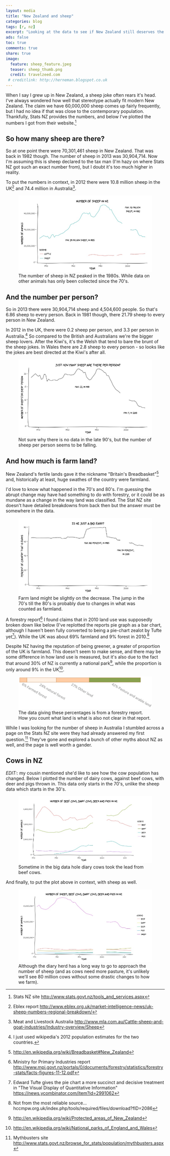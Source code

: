 ```yaml
---
layout: media
title: "New Zealand and sheep"
categories: blog
tags: [r, nz]
excerpt: "Looking at the data to see if New Zealand still deserves the sheep jokes."
ads: false
toc: true
comments: true
share: true
image:
  feature: sheep_feature.jpeg
  teaser: sheep_thumb.png
  credit: travelzeed.com
 # creditlink: http://herneman.blogspot.co.uk
---
```


When I say I grew up in New Zealand, a sheep joke often rears it's head. I've always wondered
 how well that stereotype actually fit modern New Zealand. The claim we have 60,000,000 sheep 
 comes up fairly frequently, but I had no idea if that was close to the 
 contemporary population. Thankfully, Stats NZ provides the numbers, and below I've 
 plotted the numbers I got from their website.[^1]
 
## So how many sheep are there?

So at one point there were 70,301,461 sheep in New Zealand. That was back in 1982 though.
 The number of sheep in 2013 was 30,904,714. Now I'm assuming this is sheep declared to the 
 tax man (I'm hazy on where Stats NZ got such an exact number from), but I doubt it's too much higher 
 in reality.
 
To put the numbers in context, in 2012 there were 10.8 million sheep in the UK[^2] and 74.4 million
 in Australia[^3]. 
 
 
<figure>
	<a href="/images/sheep_1_sheep.jpeg"><img src="/images/sheep_1_sheep.jpeg"></a>
	<figcaption>The number of sheep in NZ peaked in the 1980s. While data on other animals has only been collected since the 70's.</figcaption>
</figure>

## And the number per person?

So in 2013 there were 30,904,714 sheep and 4,504,600 people. So that's 6.86 sheep to every
 person. Back in 1981 though, there 21.79 sheep to every person in New Zealand. 
 
In 2012 in the UK, there were 0.2 sheep per person, and 3.3 per person in Australia.[^4] So
 compared to the British and Australians we're the bigger sheep lovers. After the Kiwi's, it's 
 the Welsh that tend to bare the brunt of the sheep jokes. In Wales there are 2.8 sheep to 
 every person - so looks like the jokes are best directed at the Kiwi's after all.

<figure>
	<a href="/images/sheep_2_sheep.jpeg"><img src="/images/sheep_2_sheep.jpeg"></a>
	<figcaption>Not sure why there is no data in the late 90's, but the number of sheep per person seems to be falling.</figcaption>
</figure>

## And how much is farm land?

New Zealand's fertile lands gave it the nickname "Britain's Breadbasket"[^5] and, historically at least,
 huge swathes of the country were farmland. 
 
I'd love to know what happened in the 70's and 80's. 
 I'm guessing the abrupt change may have had something to do with forestry, or it could be as 
 mundane as a change in the way land was classified. The Stat NZ site doesn't have detailed 
 breakdowns from back then but the answer must be somewhere in the data.

<figure>
	<a href="/images/sheep_3_sheep.jpeg"><img src="/images/sheep_3_sheep.jpeg"></a>
	<figcaption>Farm land might be slightly on the decrease. The jump in the 70's till the 80's is probably due to changes in what was counted as farmland.</figcaption>
</figure>
 
A forestry report[^6] I found claims that in 2010 land use was supposedly broken down like below 
 (I've replotted the reports pie graph as a bar chart, although I haven't been fully converted 
 to being a pie-chart zealot by Tufte yet[^7]). While the UK was about 69% farmland and 9% forest in 2010.[^8] 
 
Despite NZ having the reputation of being greener, a greater of proportion of the UK is farmland. This doesn't seem to make sense, and there may
 be some difference in how land use is measured, but it's also due to the fact that around 
 30% of NZ is currently a national park[^9], while the proportion is only around 9% in the UK[^10].
 
<figure>
	<a href="/images/sheep_4_sheep.png"><img src="/images/sheep_4_sheep.png"></a>
	<figcaption>The data giving these percentages is from a forestry report. How you count what land is what is also not clear in that report.</figcaption>
</figure>

While I was looking for the number of sheep in Australia I stumbled across
 a page on the Stats NZ site were they had already answered my first question.[^11] They've gone 
 and explored a bunch of other myths about NZ as well, and the page is well worth a gander.
 
## Cows in NZ
 
*EDIT:*: my cousin mentioned she'd like to see how the cow population has changed. Below
 I plotted the number of dairy cows, against beef cows, with deer and pigs thrown in. This data only 
 starts in the 70's, unlike the sheep data which starts in the 30's.

<figure>
	<a href="/images/sheep_5_cows.jpeg"><img src="/images/sheep_5_cows.jpeg"></a>
	<figcaption>Sometime in the big data hole diary cows took the lead from beef cows.</figcaption>
</figure>

And finally, to put the plot above in context, with sheep as well.

<figure>
	<a href="/images/sheep_6_withsheep.jpeg"><img src="/images/sheep_6_withsheep.jpeg"></a>
	<figcaption>Although the diary herd has a long way to go to approach the number of sheep (and as cows need more pasture, it's unlikely we'll see 80 million cows without some drastic changes to how we farm).</figcaption>
</figure>
 

[^1]: Stats NZ site http://www.stats.govt.nz/tools_and_services.aspx
[^2]: Eblex report http://www.eblex.org.uk/market-intelligence-news/uk-sheep-numbers-regional-breakdown/
[^3]: Meat and Livestock Australia http://www.mla.com.au/Cattle-sheep-and-goat-industries/Industry-overview/Sheep
[^4]: I just used wikipedia's 2012 population estimates for the two countries.
[^5]: http://en.wikipedia.org/wiki/Breadbasket#New_Zealand
[^6]: Ministry for Primary Industries report http://www.mpi.govt.nz/portals/0/documents/forestry/statistics/forestry-stats/facts-figures-11-12.pdf
[^7]: Edward Tufte gives the pie chart a more succinct and decisive treatment in "The Visual Display of Quantitative Information" https://news.ycombinator.com/item?id=2991062
[^8]: Not from the most reliable source... hccmpw.org.uk/index.php/tools/required/files/download?fID=2086
[^9]: http://en.wikipedia.org/wiki/Protected_areas_of_New_Zealand
[^10]: http://en.wikipedia.org/wiki/National_parks_of_England_and_Wales
[^11]: Mythbusters site http://www.stats.govt.nz/browse_for_stats/population/mythbusters.aspx